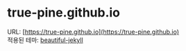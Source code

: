 # true-pine.github.io
URL: [https://true-pine.github.io](https://true-pine.github.io)  
적용된 테마: [beautiful-jekyll](https://github.com/daattali/beautiful-jekyll)
